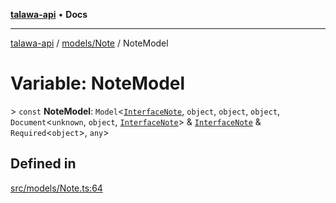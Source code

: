 [**talawa-api**](../../../README.md) • **Docs**

***

[talawa-api](../../../modules.md) / [models/Note](../README.md) / NoteModel

# Variable: NoteModel

\> `const` **NoteModel**: `Model`\<[`InterfaceNote`](../interfaces/InterfaceNote.md), `object`, `object`, `object`, `Document`\<`unknown`, `object`, [`InterfaceNote`](../interfaces/InterfaceNote.md)\> & [`InterfaceNote`](../interfaces/InterfaceNote.md) & `Required`\<`object`\>, `any`\>

## Defined in

[src/models/Note.ts:64](https://github.com/PalisadoesFoundation/talawa-api/blob/c952c7a3bfd4b8b910fbae10313f5402ade5a9d4/src/models/Note.ts#L64)
